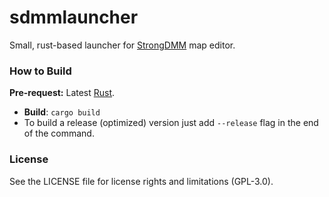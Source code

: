# sdmmlauncher

Small, rust-based launcher for [StrongDMM](https://github.com/SpaiR/StrongDMM) map editor.

### How to Build
**Pre-request:** Latest [Rust](https://www.rust-lang.org/).

- **Build**: `cargo build`
- To build a release (optimized) version just add `--release` flag in the end of the command.

### License
See the LICENSE file for license rights and limitations (GPL-3.0).
